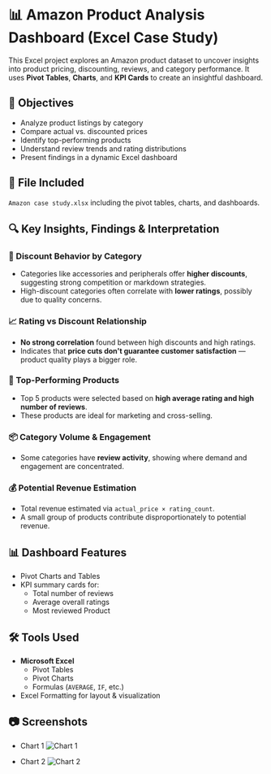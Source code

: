 # 📊 Amazon Product Analysis Dashboard (Excel Case Study)
This Excel project explores an Amazon product dataset to uncover insights into product pricing, discounting, reviews, and category performance. It uses **Pivot Tables**, **Charts**, and **KPI Cards** to create an insightful dashboard.

## 📌 Objectives

- Analyze product listings by category
- Compare actual vs. discounted prices
- Identify top-performing products
- Understand review trends and rating distributions
- Present findings in a dynamic Excel dashboard

## 📁 File Included
`Amazon case study.xlsx` including the pivot tables, charts, and dashboards.

## 🔍 Key Insights, Findings & Interpretation

### 💸 Discount Behavior by Category
- Categories like accessories and peripherals offer **higher discounts**, suggesting strong competition or markdown strategies.
- High-discount categories often correlate with **lower ratings**, possibly due to quality concerns.

### 📈 Rating vs Discount Relationship
- **No strong correlation** found between high discounts and high ratings.
- Indicates that **price cuts don't guarantee customer satisfaction** — product quality plays a bigger role.

### 🥇 Top-Performing Products
- Top 5 products were selected based on **high average rating and high number of reviews**.
- These products are ideal for marketing and cross-selling.

### 📦 Category Volume & Engagement
- Some categories have **review activity**, showing where demand and engagement are concentrated.

### 💰 Potential Revenue Estimation
- Total revenue estimated via `actual_price × rating_count`.
- A small group of products contribute disproportionately to potential revenue.

## 📊 Dashboard Features

- Pivot Charts and Tables
- KPI summary cards for:
  - Total number of reviews
  - Average overall ratings
  - Most reviewed Product

## 🛠 Tools Used

- **Microsoft Excel**
  - Pivot Tables
  - Pivot Charts
  - Formulas (`AVERAGE`, `IF`, etc.)
- Excel Formatting for layout & visualization

## 📷 Screenshots

  - Chart 1
![Chart 1](https://github.com/user-attachments/assets/245de75b-85ef-4e0c-827b-e612177a2274)

  - Chart 2
![Chart 2](https://github.com/user-attachments/assets/bb165c0f-3417-470c-af1c-6f46b10e33aa)
